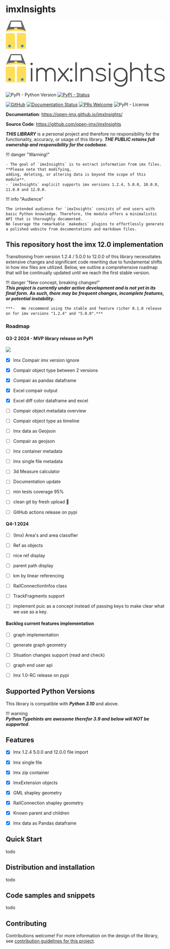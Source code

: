 # imxInsights

![imxInsights logo](https://raw.githubusercontent.com/open-imx/imxInsights/main/docs/assets/logo.svg#only-dark#gh-dark-mode-only)
![imxInsights logo](https://raw.githubusercontent.com/open-imx/imxInsights/main/docs/assets/logo-light.svg#only-light#gh-light-mode-only)

![PyPI - Python Version](https://img.shields.io/pypi/pyversions/imxInsights)
[![PyPI - Status](https://img.shields.io/pypi/status/imxInsights)](https://pypi.org/project/imxInsights/)

[![GitHub](https://badgen.net/badge/icon/github?icon=github&label)](https://github.com/open-imx/imxInsights)
[![Documentation Status](https://readthedocs.org/projects/ansicolortags/badge/?version=latest)](http://ansicolortags.readthedocs.io/?badge=latest)
[![PRs Welcome](https://img.shields.io/badge/PRs-welcome-brightgreen.svg?style=flat-square)](http://makeapullrequest.com)
![PyPI - License](https://img.shields.io/pypi/l/imxInsights)

**Documentation**: <a href="https://ImxEra.github.io/imxInsights/" target="_blank">https://open-imx.github.io/imxInsights/</a>

**Source Code**: <a href="https://github.com/ImxEra/imxInsights" target="_blank">https://github.com/open-imx/imxInsights</a>

***THIS LIBRARY*** is a personal project and therefore no responsibility for the functionality, accuracy, or usage of this library. 
***THE PUBLIC retains full ownership and responsibility for the codebase.*** 

!!! danger "Warning!"  

    - The goal of `imxInsights` is to extract information from imx files. **Please note that modifying, 
    adding, deleting, or altering data is beyond the scope of this module**.
    - `imxInsights` explicit supports imx versions 1.2.4, 5.0.0, 10.0.0, 11.0.0 and 12.0.0.
    
!!! info "Audience"

    The intended audience for `imxInsights` consists of end users with basic Python knowledge. Therefore, the module offers a minimalistic API that is thoroughly documented. 
    We leverage the remarkable `makedocs` plugins to effortlessly generate a polished website from documentations and markdown files.


## This repository host the imx 12.0 implementation     

Transitioning from version 1.2.4 / 5.0.0 to 12.0.0 of this library necessitates extensive changes and significant code 
rewriting due to fundamental shifts in how imx files are utilized. Below, we outline a comprehensive roadmap that will 
be continually updated until we reach the first stable version.


!!! danger "New concept, breaking changes!"  
    ***This project is currently under active development and is not yet in its final form.***
    ***As such, there may be frequent changes, incomplete features, or potential instability.***

    ***-   We recommend using the stable and feature richer 0.1.0 release on for imx versions "1.2.4" and "5.0.0".***

### Roadmap

####  Q3-2 2024 - MVP library release on PyPI
![](https://progress-bar.dev/10?title=progresses)

- [X] Imx Compair imx version ignore
- [X] Compair object type between 2 versions
- [X] Compair as pandas dataframe
- [X] Excel compair output
- [X] Excel diff color dataframe and excel
- [ ] Compair object metadata overview
- [ ] Compair object type as timeline
- [ ] Imx data as Geojson
- [ ] Compair as geojson
- [ ] Imx container metadata
- [ ] Imx single file metadata
- [ ] 3d Measure calculator
- [ ] Documentation update
- [ ] min tests coverage 95%
- [ ] clean git by fresh upload 🎉
- [ ] GitHub actions release on pypi


####  Q4-1 2024
- [ ] (Imx) Area's and area classifier
- [ ] Ref as objects
- [ ] nice ref display
- [ ] parent path display
- [ ] km by linear referencing
- [ ] RailConnectionInfos class
- [ ] TrackFragments support
- [ ] implement puic as a concept instead of passing keys to make clear what we use as a key.


#### Backlog current features implementation
- [ ] graph implementation
- [ ] generate graph geometry
- [ ] Situation changes support (read and check)
- [ ] graph end user api
- [ ] Imx 1.0-RC release on pypi


## Supported Python Versions
This library is compatible with ***Python 3.10*** and above. 

!!! warning  
    ***Python Typehints are awesome therefor 3.9 and below will NOT be supported***.


## Features
- [X] Imx 1.2.4 5.0.0 and 12.0.0 file import
- [X] Imx single file 
- [X] Imx zip container
- [X] ImxExtension objects
- [X] GML shapley geometry
- [X] RailConnection shapley geometry
- [X] Known parent and children
- [X] Imx data as Pandas dataframe


## Quick Start
todo

## Distribution and installation
todo

## Code samples and snippets
todo

## Contributing
Contributions welcome! For more information on the design of the library, see [contribution guidelines for this project](CONTRIBUTING.md).

